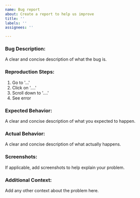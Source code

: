 ```yaml
---
name: Bug report
about: Create a report to help us improve
title: ''
labels: ''
assignees: ''

---
```


### Bug Description:
A clear and concise description of what the bug is.

### Reproduction Steps:
1. Go to '...'
2. Click on '....'
3. Scroll down to '....'
4. See error

### Expected Behavior:
A clear and concise description of what you expected to happen.

### Actual Behavior:
A clear and concise description of what actually happens.

### Screenshots:
If applicable, add screenshots to help explain your problem.

### Additional Context:
Add any other context about the problem here.
